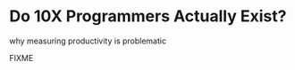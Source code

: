 # Do 10X Programmers Actually Exist?

<p class="subtitle">why measuring productivity is problematic</p>

FIXME
